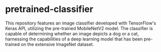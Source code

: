 # pretrained-classifier
This repository features an image classifier developed with TensorFlow's Keras API, utilizing the pre-trained MobileNetV2 model. The classifier is capable of determining whether an image depicts a dog or a cat, harnessing the capabilities of a deep learning model that has been pre-trained on the extensive ImageNet dataset.
